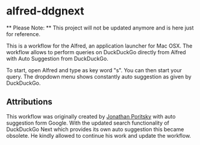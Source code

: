 # alfred-ddgnext

** Please Note: ** This project will not be updated anymore and is here just for reference.

This is a workflow for the Alfred, an application launcher for Mac OSX. The workflow allows to perform queries on DuckDuckGo directly from Alfred with Auto Suggestion from DuckDuckGo. 

To start, open Alfred and type as key word "s". You can then start your query. The dropdown menu shows constantly auto suggestion as given by DuckDuckGo.

## Attributions

This workflow was originally created by [Jonathan Poritsky](http://www.candlerblog.com/2014/05/08/duckduckgo-next/) with auto suggestion form Google. With the updated search functionality of DuckDuckGo Next which provides its own auto suggestion this became obsolete. He kindly allowed to continue his work and update the workflow.